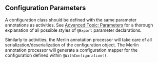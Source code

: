 ## Configuration Parameters

A configuration class should be defined with the same parameter annotations as activities.
See [Advanced Topic: Parameters](../parameters/index)
for a thorough explanation of all possible styles of `@Export` parameter declarations.

Similarly to activities, the Merlin annotation processor will take care of all serialization/deserialization of the configuration object.
The Merlin annotation processor will generate a configuration mapper for the configuration defined within `@WithConfiguration()`.

